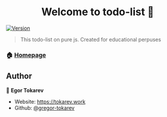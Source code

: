 <h1 align="center">Welcome to todo-list 👋</h1>
<p>
  <a href="https://www.npmjs.com/package/todo-list" target="_blank">
    <img alt="Version" src="https://img.shields.io/npm/v/todo-list.svg">
  </a>
</p>

> This todo-list on pure js. Created for educational perpuses

### 🏠 [Homepage](https://gregor-tokarev.github.io/todo/)

## Author

👤 **Egor Tokarev**

* Website: https://tokarev.work
* Github: [@gregor-tokarev](https://github.com/gregor-tokarev)
